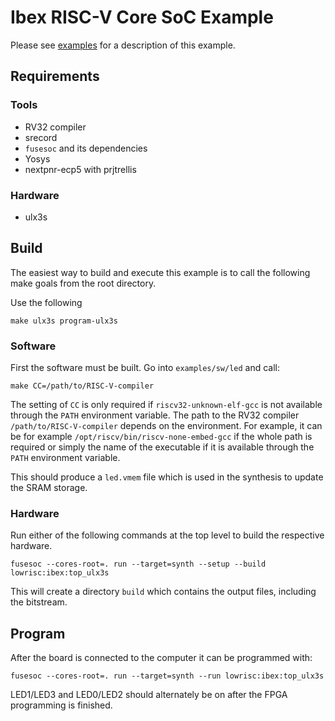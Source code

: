 # Ibex RISC-V Core SoC Example

Please see [examples](https://ibex-core.readthedocs.io/en/latest/02_user/examples.html "Ibex User Manual") for a description of this example.

## Requirements

### Tools

  - RV32 compiler
  - srecord
  - `fusesoc` and its dependencies
  - Yosys
  - nextpnr-ecp5 with prjtrellis

### Hardware

  - ulx3s

## Build

The easiest way to build and execute this example is to call the following make goals from the root directory.

Use the following

```
make ulx3s program-ulx3s
```

### Software

First the software must be built. Go into `examples/sw/led` and call:

```
make CC=/path/to/RISC-V-compiler
```

The setting of `CC` is only required if `riscv32-unknown-elf-gcc` is not available through the `PATH` environment variable.
The path to the RV32 compiler `/path/to/RISC-V-compiler` depends on the environment.
For example, it can be for example `/opt/riscv/bin/riscv-none-embed-gcc` if the whole path is required or simply the name of the executable if it is available through the `PATH` environment variable.

This should produce a `led.vmem` file which is used in the synthesis to update the SRAM storage.

### Hardware

Run either of the following commands at the top level to build the respective hardware.

```
fusesoc --cores-root=. run --target=synth --setup --build lowrisc:ibex:top_ulx3s
```

This will create a directory `build` which contains the output files, including
the bitstream.

## Program

After the board is connected to the computer it can be programmed with:

```
fusesoc --cores-root=. run --target=synth --run lowrisc:ibex:top_ulx3s
```

LED1/LED3 and LED0/LED2 should alternately be on after the FPGA programming is finished.
